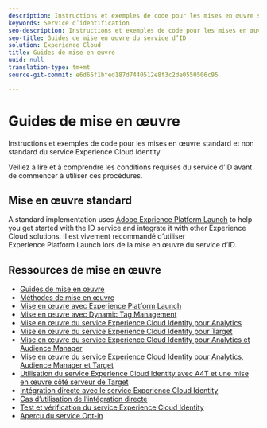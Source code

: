 ```yaml
---
description: Instructions et exemples de code pour les mises en œuvre standard et non standard du service Experience Cloud Identity.
keywords: Service d’identification
seo-description: Instructions et exemples de code pour les mises en œuvre standard et non standard du service Experience Cloud Identity.
seo-title: Guides de mise en œuvre du service d’ID
solution: Experience Cloud
title: Guides de mise en œuvre
uuid: null
translation-type: tm+mt
source-git-commit: e6d65f1bfed187d7440512e8f3c2de0550506c95

---
```



# Guides de mise en œuvre

Instructions et exemples de code pour les mises en œuvre standard et non standard du service Experience Cloud Identity.

Veillez à lire et à comprendre les conditions requises du service d’ID avant de commencer à utiliser ces procédures.

## Mise en œuvre standard

A standard implementation uses [Adobe Exprience Platform Launch](https://docs.adobelaunch.com/) to help you get started with the ID service and integrate it with other Experience Cloud solutions. Il est vivement recommandé d’utiliser Experience Platform Launch lors de la mise en œuvre du service d’ID.

## Ressources de mise en œuvre

* [Guides de mise en œuvre](implementation-guides.md)
* [Méthodes de mise en œuvre](implementation-methods.md)
* [Mise en œuvre avec Experience Platform Launch](ecid-implement-with-launch.md)
* [Mise en œuvre avec Dynamic Tag Management](standard.md)
* [Mise en œuvre du service Experience Cloud Identity pour Analytics](setup-analytics.md)
* [Mise en œuvre du service Experience Cloud Identity pour Target](setup-target.md)
* [Mise en œuvre du service Experience Cloud Identity pour Analytics et Audience Manager](setup-aam-analytics.md)
* [Mise en œuvre du service Experience Cloud Identity pour Analytics, Audience Manager et Target](setup-aam-analytics-target.md)
* [Utilisation du service Experience Cloud Identity avec A4T et une mise en œuvre côté serveur de Target](ecid-a4t-target.md)
* [Intégration directe avec le service Experience Cloud Identity](direct-integration.md)
* [Cas d’utilisation de l’intégration directe](direct-integration-examples.md)
* [Test et vérification du service Experience Cloud Identity](test-verify.md)
* [Aperçu du service Opt-in](opt-in-service/optin-overview.md)
